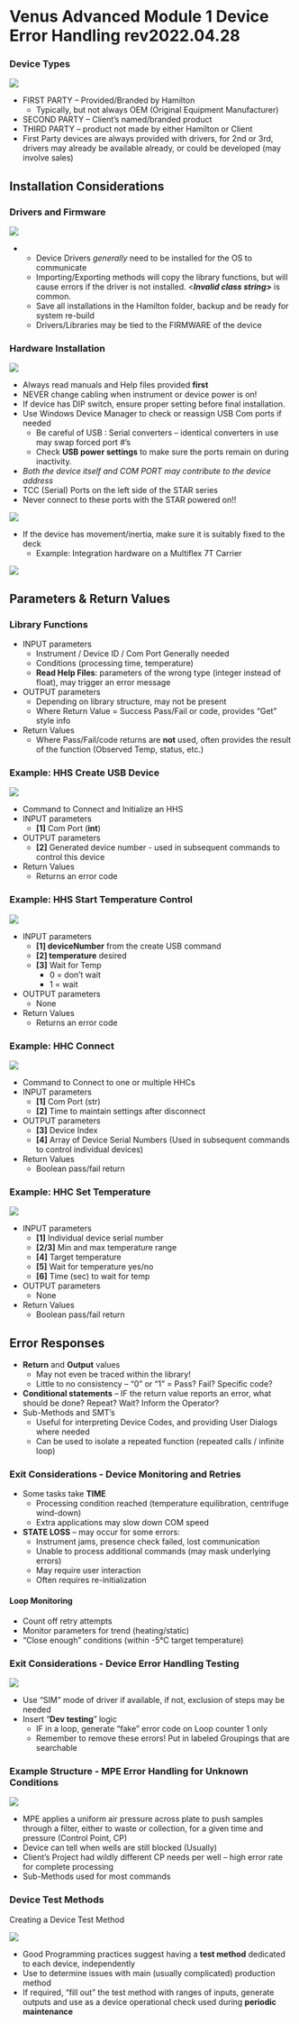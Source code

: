 # Venus Advanced Module 1 Device Error Handling rev2022.04.28

### Device Types

![](<../.gitbook/assets/0 (2).png>)

* FIRST PARTY – Provided/Branded by Hamilton
  * Typically, but not always OEM (Original Equipment Manufacturer)
* SECOND PARTY – Client’s named/branded product
* THIRD PARTY – product not made by either Hamilton or Client
* First Party devices are always provided with drivers, for 2nd or 3rd, drivers may already be available already, or could be developed (may involve sales)

## Installation Considerations

### Drivers and Firmware

![](<../.gitbook/assets/1 (2).png>)

*
  * Device Drivers _generally_ need to be installed for the OS to communicate
  * Importing/Exporting methods will copy the library functions, but will cause errors if the driver is not installed. <_**Invalid class string>**_ is common.
  * Save all installations in the Hamilton folder, backup and be ready for system re-build
  * Drivers/Libraries may be tied to the FIRMWARE of the device

### Hardware Installation

![](<../.gitbook/assets/2 (2).png>)



* Always read manuals and Help files provided **first**
* NEVER change cabling when instrument or device power is on!
* If device has DIP switch, ensure proper setting before final installation.
* Use Windows Device Manager to check or reassign USB Com ports if needed
  * Be careful of USB : Serial converters – identical converters in use may swap forced port #’s
  * Check **USB power settings** to make sure the ports remain on during inactivity.
* _Both the device itself and COM PORT may contribute to the device address_
* TCC (Serial) Ports on the left side of the STAR series
* Never connect to these ports with the STAR powered on!!

![](../.gitbook/assets/3.jpeg)

* If the device has movement/inertia, make sure it is suitably fixed to the deck
  * Example: Integration hardware on a Multiflex 7T Carrier

![](<../.gitbook/assets/4 (1) (1).png>)

## Parameters & Return Values

### Library Functions

* INPUT parameters
  * Instrument / Device ID / Com Port Generally needed
  * Conditions (processing time, temperature)
  * **Read Help Files**: parameters of the wrong type (integer instead of float), may trigger an error message
* OUTPUT parameters
  * Depending on library structure, may not be present
  * Where Return Value = Success Pass/Fail or code, provides “Get” style info
* Return Values
  * Where Pass/Fail/code returns are **not** used, often provides the result of the function (Observed Temp, status, etc.)

### Example: HHS Create USB Device

![](<../.gitbook/assets/5 (1).png>)

* Command to Connect and Initialize an HHS
* INPUT parameters
  * **\[1]** Com Port (**int**)
* OUTPUT parameters
  * **\[2]** Generated device number - used in subsequent commands to control this device
* Return Values
  * Returns an error code

### Example: HHS Start Temperature Control

![](<../.gitbook/assets/6 (1).png>)

* INPUT parameters
  * **\[1] deviceNumber** from the create USB command
  * **\[2] temperature** desired
  * **\[3]** Wait for Temp
    * 0 = don’t wait
    * 1 = wait
* OUTPUT parameters
  * None
* Return Values
  * Returns an error code

### Example: HHC Connect

![](<../.gitbook/assets/7 (1).png>)

* Command to Connect to one or multiple HHCs
* INPUT parameters
  * **\[1]** Com Port (str)
  * **\[2]** Time to maintain settings after disconnect
* OUTPUT parameters
  * **\[3]** Device Index
  * **\[4]** Array of Device Serial Numbers (Used in subsequent commands to control individual devices)
* Return Values
  * Boolean pass/fail return

### Example: HHC Set Temperature

![](<../.gitbook/assets/8 (1).png>)

* INPUT parameters
  * **\[1]** Individual device serial number
  * **\[2/3]** Min and max temperature range
  * **\[4]** Target temperature
  * **\[5]** Wait for temperature yes/no
  * **\[6]** Time (sec) to wait for temp
* OUTPUT parameters
  * None
* Return Values
  * Boolean pass/fail return

## Error Responses

* **Return** and **Output** values
  * May not even be traced within the library!
  * Little to no consistency – “0” or “1” = Pass? Fail? Specific code?
* **Conditional statements** – IF the return value reports an error, what should be done? Repeat? Wait? Inform the Operator?
* Sub-Methods and SMT’s
  * Useful for interpreting Device Codes, and providing User Dialogs where needed
  * Can be used to isolate a repeated function (repeated calls / infinite loop)

### Exit Considerations - Device Monitoring and Retries

* Some tasks take **TIME**
  * Processing condition reached (temperature equilibration, centrifuge wind-down)
  * Extra applications may slow down COM speed
* **STATE LOSS** – may occur for some errors:
  * Instrument jams, presence check failed, lost communication
  * Unable to process additional commands (may mask underlying errors)
  * May require user interaction
  * Often requires re-initialization

#### Loop Monitoring

* Count off retry attempts
* Monitor parameters for trend (heating/static)
* “Close enough” conditions (within -5°C target temperature)

### Exit Considerations - Device Error Handling Testing

![](<../.gitbook/assets/9 (1).png>)

* Use “SIM” mode of driver if available, if not, exclusion of steps may be needed
* Insert “**Dev testing**” logic
  * IF in a loop, generate “fake” error code on Loop counter 1 only
  * Remember to remove these errors! Put in labeled Groupings that are searchable

### Example Structure - MPE Error Handling for Unknown Conditions

![](<../.gitbook/assets/10 (1).png>)

* MPE applies a uniform air pressure across plate to push samples through a filter, either to waste or collection, for a given time and pressure (Control Point, CP)
* Device can tell when wells are still blocked (Usually)
* Client’s Project had wildly different CP needs per well – high error rate for complete processing
* Sub-Methods used for most commands

### Device Test Methods

Creating a Device Test Method

![](<../.gitbook/assets/11 (1).png>)

* Good Programming practices suggest having a **test method** dedicated to each device, independently
* Use to determine issues with main (usually complicated) production method
* If required, “fill out” the test method with ranges of inputs, generate outputs and use as a device operational check used during **periodic maintenance**
